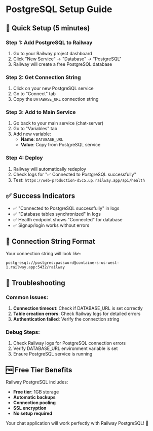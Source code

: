 # PostgreSQL Setup Guide

## 🚀 Quick Setup (5 minutes)

### Step 1: Add PostgreSQL to Railway
1. Go to your Railway project dashboard
2. Click "New Service" → "Database" → "PostgreSQL"
3. Railway will create a free PostgreSQL database

### Step 2: Get Connection String
1. Click on your new PostgreSQL service
2. Go to "Connect" tab
3. Copy the `DATABASE_URL` connection string

### Step 3: Add to Main Service
1. Go back to your main service (chat-server)
2. Go to "Variables" tab
3. Add new variable:
   - **Name**: `DATABASE_URL`
   - **Value**: Copy from PostgreSQL service

### Step 4: Deploy
1. Railway will automatically redeploy
2. Check logs for "✅ Connected to PostgreSQL successfully"
3. Test: `https://web-production-d5c5.up.railway.app/api/health`

## ✅ Success Indicators

- ✅ "Connected to PostgreSQL successfully" in logs
- ✅ "Database tables synchronized" in logs
- ✅ Health endpoint shows "Connected" for database
- ✅ Signup/login works without errors

## 🔗 Connection String Format

Your connection string will look like:
```
postgresql://postgres:password@containers-us-west-1.railway.app:5432/railway
```

## 🐛 Troubleshooting

### Common Issues:
1. **Connection timeout**: Check if DATABASE_URL is set correctly
2. **Table creation errors**: Check Railway logs for detailed errors
3. **Authentication failed**: Verify the connection string

### Debug Steps:
1. Check Railway logs for PostgreSQL connection errors
2. Verify DATABASE_URL environment variable is set
3. Ensure PostgreSQL service is running

## 🆓 Free Tier Benefits

Railway PostgreSQL includes:
- **Free tier**: 1GB storage
- **Automatic backups**
- **Connection pooling**
- **SSL encryption**
- **No setup required**

Your chat application will work perfectly with Railway PostgreSQL! 🎉 